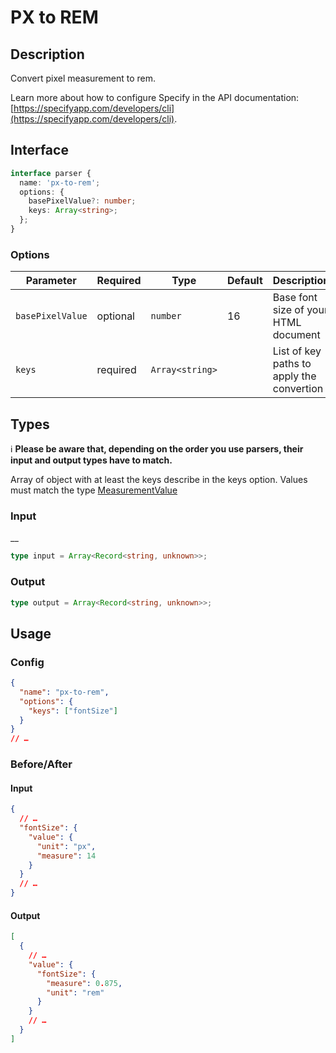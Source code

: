 # PX to REM

## Description

Convert pixel measurement to rem.

Learn more about how to configure Specify in the API documentation: [https://specifyapp.com/developers/cli](https://specifyapp.com/developers/cli).

## Interface

```ts
interface parser {
  name: 'px-to-rem';
  options: {
    basePixelValue?: number;
    keys: Array<string>;
  };
}
```

### Options

| Parameter        | Required | Type            | Default | Description                               |
| ---------------- | -------- | --------------- | ------- | ----------------------------------------- |
| `basePixelValue` | optional | `number`        | 16      | Base font size of your HTML document      |
| `keys`           | required | `Array<string>` |         | List of key paths to apply the convertion |

## Types

ℹ️ **Please be aware that, depending on the order you use parsers, their input and output types have to match.**

Array of object with at least the keys describe in the keys option.
Values must match the type [MeasurementValue](https://github.com/Specifyapp/parsers/blob/master/types/tokens/Measurement.ts#L3)

### Input

\_\_

```ts
type input = Array<Record<string, unknown>>;
```

### Output

```ts
type output = Array<Record<string, unknown>>;
```

## Usage

### Config

```json
{
  "name": "px-to-rem",
  "options": {
    "keys": ["fontSize"]
  }
}
// …
```

### Before/After

#### Input

```json
{
  // …
  "fontSize": {
    "value": {
      "unit": "px",
      "measure": 14
    }
  }
  // …
}
```

#### Output

```json
[
  {
    // …
    "value": {
      "fontSize": {
        "measure": 0.875,
        "unit": "rem"
      }
    }
    // …
  }
]
```
